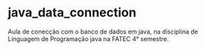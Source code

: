 # java_data_connection
Aula de conecção com o banco de dados em java, na disciplina de Linguagem de Programação java na FATEC 4° semestre.
